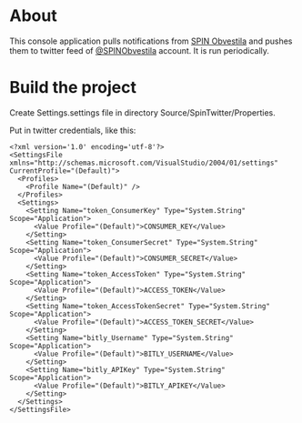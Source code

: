 # About
This console application pulls notifications from [SPIN Obvestila](https://spin.sos112.si/SPIN2/Javno/OD/) and pushes them to twitter feed of [@SPINObvestila](https://twitter.com/spinobvestila) account. It is run periodically.
# Build the project

Create Settings.settings file in directory Source/SpinTwitter/Properties.

Put in twitter credentials, like this:

```
<?xml version='1.0' encoding='utf-8'?>
<SettingsFile xmlns="http://schemas.microsoft.com/VisualStudio/2004/01/settings" CurrentProfile="(Default)">
  <Profiles>
    <Profile Name="(Default)" />
  </Profiles>
  <Settings>
    <Setting Name="token_ConsumerKey" Type="System.String" Scope="Application">
      <Value Profile="(Default)">CONSUMER_KEY</Value>
    </Setting>
    <Setting Name="token_ConsumerSecret" Type="System.String" Scope="Application">
      <Value Profile="(Default)">CONSUMER_SECRET</Value>
    </Setting>
    <Setting Name="token_AccessToken" Type="System.String" Scope="Application">
      <Value Profile="(Default)">ACCESS_TOKEN</Value>
    </Setting>
    <Setting Name="token_AccessTokenSecret" Type="System.String" Scope="Application">
      <Value Profile="(Default)">ACCESS_TOKEN_SECRET</Value>
    </Setting>
    <Setting Name="bitly_Username" Type="System.String" Scope="Application">
      <Value Profile="(Default)">BITLY_USERNAME</Value>
    </Setting>
    <Setting Name="bitly_APIKey" Type="System.String" Scope="Application">
      <Value Profile="(Default)">BITLY_APIKEY</Value>
    </Setting>
  </Settings>
</SettingsFile>
```